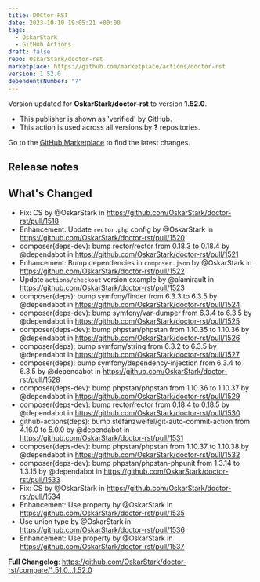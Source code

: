 ```yaml
---
title: DOCtor-RST
date: 2023-10-10 19:05:21 +00:00
tags:
  - OskarStark
  - GitHub Actions
draft: false
repo: OskarStark/doctor-rst
marketplace: https://github.com/marketplace/actions/doctor-rst
version: 1.52.0
dependentsNumber: "?"
---
```



Version updated for **OskarStark/doctor-rst** to version **1.52.0**.
- This publisher is shown as 'verified' by GitHub.
- This action is used across all versions by **?** repositories.

Go to the [GitHub Marketplace](https://github.com/marketplace/actions/doctor-rst) to find the latest changes.

## Release notes

## What's Changed
* Fix: CS by @OskarStark in https://github.com/OskarStark/doctor-rst/pull/1518
* Enhancement: Update `rector.php` config by @OskarStark in https://github.com/OskarStark/doctor-rst/pull/1520
* composer(deps-dev): bump rector/rector from 0.18.3 to 0.18.4 by @dependabot in https://github.com/OskarStark/doctor-rst/pull/1521
* Enhancement: Bump dependencies in `composer.json` by @OskarStark in https://github.com/OskarStark/doctor-rst/pull/1522
* Update `actions/checkout` version example by @alamirault in https://github.com/OskarStark/doctor-rst/pull/1523
* composer(deps): bump symfony/finder from 6.3.3 to 6.3.5 by @dependabot in https://github.com/OskarStark/doctor-rst/pull/1524
* composer(deps-dev): bump symfony/var-dumper from 6.3.4 to 6.3.5 by @dependabot in https://github.com/OskarStark/doctor-rst/pull/1525
* composer(deps-dev): bump phpstan/phpstan from 1.10.35 to 1.10.36 by @dependabot in https://github.com/OskarStark/doctor-rst/pull/1526
* composer(deps): bump symfony/string from 6.3.2 to 6.3.5 by @dependabot in https://github.com/OskarStark/doctor-rst/pull/1527
* composer(deps): bump symfony/dependency-injection from 6.3.4 to 6.3.5 by @dependabot in https://github.com/OskarStark/doctor-rst/pull/1528
* composer(deps-dev): bump phpstan/phpstan from 1.10.36 to 1.10.37 by @dependabot in https://github.com/OskarStark/doctor-rst/pull/1529
* composer(deps-dev): bump rector/rector from 0.18.4 to 0.18.5 by @dependabot in https://github.com/OskarStark/doctor-rst/pull/1530
* github-actions(deps): bump stefanzweifel/git-auto-commit-action from 4.16.0 to 5.0.0 by @dependabot in https://github.com/OskarStark/doctor-rst/pull/1531
* composer(deps-dev): bump phpstan/phpstan from 1.10.37 to 1.10.38 by @dependabot in https://github.com/OskarStark/doctor-rst/pull/1532
* composer(deps-dev): bump phpstan/phpstan-phpunit from 1.3.14 to 1.3.15 by @dependabot in https://github.com/OskarStark/doctor-rst/pull/1533
* Fix: CS by @OskarStark in https://github.com/OskarStark/doctor-rst/pull/1534
* Enhancement: Use property by @OskarStark in https://github.com/OskarStark/doctor-rst/pull/1535
* Use union type by @OskarStark in https://github.com/OskarStark/doctor-rst/pull/1536
* Enhancement: Use property by @OskarStark in https://github.com/OskarStark/doctor-rst/pull/1537


**Full Changelog**: https://github.com/OskarStark/doctor-rst/compare/1.51.0...1.52.0
